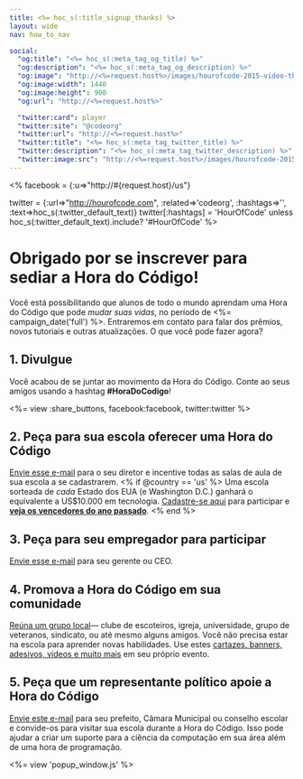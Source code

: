 ```yaml
---
title: <%= hoc_s(:title_signup_thanks) %>
layout: wide
nav: how_to_nav

social:
  "og:title": "<%= hoc_s(:meta_tag_og_title) %>"
  "og:description": "<%= hoc_s(:meta_tag_og_description) %>"
  "og:image": "http://<%=request.host%>/images/hourofcode-2015-video-thumbnail.png"
  "og:image:width": 1440
  "og:image:height": 900
  "og:url": "http://<%=request.host%>"

  "twitter:card": player
  "twitter:site": "@codeorg"
  "twitter:url": "http://<%=request.host%>"
  "twitter:title": "<%= hoc_s(:meta_tag_twitter_title) %>"
  "twitter:description": "<%= hoc_s(:meta_tag_twitter_description) %>"
  "twitter:image:src": "http://<%=request.host%>/images/hourofcode-2015-video-thumbnail.png"
---
```


<%
  facebook = {:u=>"http://#{request.host}/us"}

  twitter = {:url=>"http://hourofcode.com", :related=>'codeorg', :hashtags=>'', :text=>hoc_s(:twitter_default_text)}
  twitter[:hashtags] = 'HourOfCode' unless hoc_s(:twitter_default_text).include? '#HourOfCode'
%>

# Obrigado por se inscrever para sediar a Hora do Código!

Você está possibilitando que alunos de todo o mundo aprendam uma Hora do Código que pode *mudar suas vidas*, no período de <%= campaign_date('full') %>. Entraremos em contato para falar dos prêmios, novos tutoriais e outras atualizações. O que você pode fazer agora?

## 1. Divulgue

Você acabou de se juntar ao movimento da Hora do Código. Conte ao seus amigos usando a hashtag **#HoraDoCodigo**!

<%= view :share_buttons, facebook:facebook, twitter:twitter %>

## 2. Peça para sua escola oferecer uma Hora do Código

[Envie esse e-mail](<%= resolve_url('/promote/resources#sample-emails') %>) para o seu diretor e incentive todas as salas de aula de sua escola a se cadastrarem. <% if @country == 'us' %> Uma escola sorteada de *cada* Estado dos EUA (e Washington D.C.) ganhará o equivalente a US$10.000 em tecnologia. [Cadastre-se aqui](<%= resolve_url('/prizes/hardware-signup') %>) para participar e [**veja os vencedores do ano passado**](http://codeorg.tumblr.com/post/104109522378/prize-winners). <% end %>

## 3. Peça para seu empregador para participar

[Envie esse e-mail](<%= resolve_url('/promote/resources#sample-emails') %>) para seu gerente ou CEO.

## 4. Promova a Hora do Código em sua comunidade

[Reúna um grupo local](<%= resolve_url('/promote/resources#sample-emails') %>)— clube de escoteiros, igreja, universidade, grupo de veteranos, sindicato, ou até mesmo alguns amigos. Você não precisa estar na escola para aprender novas habilidades. Use estes [cartazes, banners, adesivos, vídeos e muito mais](<%= resolve_url('/promote/resources') %>) em seu próprio evento.

## 5. Peça que um representante político apoie a Hora do Código

[Envie este e-mail](<%= resolve_url('/promote/resources#sample-emails') %>) para seu prefeito, Câmara Municipal ou conselho escolar e convide-os para visitar sua escola durante a Hora do Código. Isso pode ajudar a criar um suporte para a ciência da computação em sua área além de uma hora de programação.

<%= view 'popup_window.js' %>